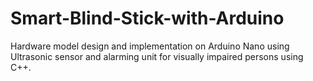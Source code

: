 # Smart-Blind-Stick-with-Arduino
Hardware model design and implementation on Arduino Nano using Ultrasonic sensor and alarming unit for visually impaired persons using C++. 
